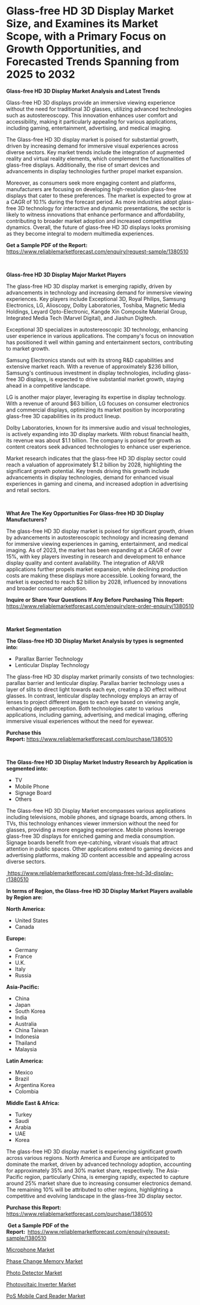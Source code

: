 <p><h1>Glass-free HD 3D Display Market Size, and Examines its Market Scope, with a Primary Focus on Growth Opportunities, and Forecasted Trends Spanning from 2025 to 2032</h1></p><p><strong>Glass-free HD 3D Display Market Analysis and Latest Trends</strong></p>
<p><p>Glass-free HD 3D displays provide an immersive viewing experience without the need for traditional 3D glasses, utilizing advanced technologies such as autostereoscopy. This innovation enhances user comfort and accessibility, making it particularly appealing for various applications, including gaming, entertainment, advertising, and medical imaging.</p><p>The Glass-free HD 3D display market is poised for substantial growth, driven by increasing demand for immersive visual experiences across diverse sectors. Key market trends include the integration of augmented reality and virtual reality elements, which complement the functionalities of glass-free displays. Additionally, the rise of smart devices and advancements in display technologies further propel market expansion.</p><p>Moreover, as consumers seek more engaging content and platforms, manufacturers are focusing on developing high-resolution glass-free displays that cater to these preferences. The market is expected to grow at a CAGR of 10.1% during the forecast period. As more industries adopt glass-free 3D technology for interactive and dynamic presentations, the sector is likely to witness innovations that enhance performance and affordability, contributing to broader market adoption and increased competitive dynamics. Overall, the future of glass-free HD 3D displays looks promising as they become integral to modern multimedia experiences.</p></p>
<p><strong>Get a Sample PDF of the Report:&nbsp;</strong> <a href="https://www.reliablemarketforecast.com/enquiry/request-sample/1380510?utm_campaign=1888&utm_medium=2&utm_source=Github&utm_content=ia&utm_term=06042025&utm_id=glass-free-hd-3d-display">https://www.reliablemarketforecast.com/enquiry/request-sample/1380510</a></p>
<p>&nbsp;</p>
<p><strong>Glass-free HD 3D Display Major Market Players</strong></p>
<p><p>The glass-free HD 3D display market is emerging rapidly, driven by advancements in technology and increasing demand for immersive viewing experiences. Key players include Exceptional 3D, Royal Philips, Samsung Electronics, LG, Alioscopy, Dolby Laboratories, Toshiba, Magnetic Media Holdings, Leyard Opto-Electronic, Kangde Xin Composite Material Group, Integrated Media Tech (Marvel Digital), and Jiashun Digitech.</p><p>Exceptional 3D specializes in autostereoscopic 3D technology, enhancing user experience in various applications. The company's focus on innovation has positioned it well within gaming and entertainment sectors, contributing to market growth.</p><p>Samsung Electronics stands out with its strong R&D capabilities and extensive market reach. With a revenue of approximately $236 billion, Samsung's continuous investment in display technologies, including glass-free 3D displays, is expected to drive substantial market growth, staying ahead in a competitive landscape.</p><p>LG is another major player, leveraging its expertise in display technology. With a revenue of around $63 billion, LG focuses on consumer electronics and commercial displays, optimizing its market position by incorporating glass-free 3D capabilities in its product lineup.</p><p>Dolby Laboratories, known for its immersive audio and visual technologies, is actively expanding into 3D display markets. With robust financial health, its revenue was about $1.1 billion. The company is poised for growth as content creators seek advanced technologies to enhance user experience.</p><p>Market research indicates that the glass-free HD 3D display sector could reach a valuation of approximately $1.2 billion by 2028, highlighting the significant growth potential. Key trends driving this growth include advancements in display technologies, demand for enhanced visual experiences in gaming and cinema, and increased adoption in advertising and retail sectors.</p></p>
<p>&nbsp;</p>
<p><strong>What Are The Key Opportunities For Glass-free HD 3D Display Manufacturers?</strong></p>
<p><p>The glass-free HD 3D display market is poised for significant growth, driven by advancements in autostereoscopic technology and increasing demand for immersive viewing experiences in gaming, entertainment, and medical imaging. As of 2023, the market has been expanding at a CAGR of over 15%, with key players investing in research and development to enhance display quality and content availability. The integration of AR/VR applications further propels market expansion, while declining production costs are making these displays more accessible. Looking forward, the market is expected to reach $2 billion by 2028, influenced by innovations and broader consumer adoption.</p></p>
<p><strong>Inquire or Share Your Questions If Any Before Purchasing This Report:</strong> <a href="https://www.reliablemarketforecast.com/enquiry/pre-order-enquiry/1380510?utm_campaign=1888&utm_medium=2&utm_source=Github&utm_content=ia&utm_term=06042025&utm_id=glass-free-hd-3d-display">https://www.reliablemarketforecast.com/enquiry/pre-order-enquiry/1380510</a></p>
<p>&nbsp;</p>
<p><strong>Market Segmentation</strong></p>
<p><strong>The Glass-free HD 3D Display Market Analysis by types is segmented into:</strong></p>
<p><ul><li>Parallax Barrier Technology</li><li>Lenticular Display Technology</li></ul></p>
<p><p>The glass-free HD 3D display market primarily consists of two technologies: parallax barrier and lenticular display. Parallax barrier technology uses a layer of slits to direct light towards each eye, creating a 3D effect without glasses. In contrast, lenticular display technology employs an array of lenses to project different images to each eye based on viewing angle, enhancing depth perception. Both technologies cater to various applications, including gaming, advertising, and medical imaging, offering immersive visual experiences without the need for eyewear.</p></p>
<p><strong>Purchase this Report:&nbsp;</strong><a href="https://www.reliablemarketforecast.com/purchase/1380510?utm_campaign=1888&utm_medium=2&utm_source=Github&utm_content=ia&utm_term=06042025&utm_id=glass-free-hd-3d-display">https://www.reliablemarketforecast.com/purchase/1380510</a></p>
<p>&nbsp;</p>
<p><strong>The Glass-free HD 3D Display Market Industry Research by Application is segmented into:</strong></p>
<p><ul><li>TV</li><li>Mobile Phone</li><li>Signage Board</li><li>Others</li></ul></p>
<p><p>The Glass-free HD 3D Display Market encompasses various applications including televisions, mobile phones, and signage boards, among others. In TVs, this technology enhances viewer immersion without the need for glasses, providing a more engaging experience. Mobile phones leverage glass-free 3D displays for enriched gaming and media consumption. Signage boards benefit from eye-catching, vibrant visuals that attract attention in public spaces. Other applications extend to gaming devices and advertising platforms, making 3D content accessible and appealing across diverse sectors.</p></p>
<p><a href="https://www.reliablemarketforecast.com/glass-free-hd-3d-display-r1380510?utm_campaign=1888&utm_medium=2&utm_source=Github&utm_content=ia&utm_term=06042025&utm_id=glass-free-hd-3d-display">&nbsp;https://www.reliablemarketforecast.com/glass-free-hd-3d-display-r1380510</a></p>
<p><strong>In terms of Region, the Glass-free HD 3D Display Market Players available by Region are:</strong></p>
<p>
    <p> <strong> North America: </strong>
        <ul>
            <li>United States</li>
            <li>Canada</li>
        </ul>
        </p> 
    <p> <strong> Europe: </strong>
        <ul>
            <li>Germany</li>
            <li>France</li>
            <li>U.K.</li>
            <li>Italy</li>
            <li>Russia</li>
        </ul>
        </p> 
    <p> <strong> Asia-Pacific: </strong>
        <ul>
            <li>China</li>
            <li>Japan</li>
            <li>South Korea</li>
            <li>India</li>
            <li>Australia</li>
            <li>China Taiwan</li>
            <li>Indonesia</li>
            <li>Thailand</li>
            <li>Malaysia</li>
        </ul>
        </p> 
    <p> <strong> Latin America: </strong>
        <ul>
            <li>Mexico</li>
            <li>Brazil</li>
            <li>Argentina Korea</li>
            <li>Colombia</li>
        </ul>
        </p> 
    <p> <strong> Middle East & Africa: </strong>
        <ul>
            <li>Turkey</li>
            <li>Saudi</li>
            <li>Arabia</li>
            <li>UAE</li>
            <li>Korea</li>
        </ul>
    </p>
    </p>
<p><p>The glass-free HD 3D display market is experiencing significant growth across various regions. North America and Europe are anticipated to dominate the market, driven by advanced technology adoption, accounting for approximately 35% and 30% market share, respectively. The Asia-Pacific region, particularly China, is emerging rapidly, expected to capture around 25% market share due to increasing consumer electronics demand. The remaining 10% will be attributed to other regions, highlighting a competitive and evolving landscape in the glass-free 3D display sector.</p></p>
<p><strong>Purchase this Report: </strong><a href="https://www.reliablemarketforecast.com/purchase/1380510?utm_campaign=1888&utm_medium=2&utm_source=Github&utm_content=ia&utm_term=06042025&utm_id=glass-free-hd-3d-display">https://www.reliablemarketforecast.com/purchase/1380510</a></p>
<p>&nbsp;<strong>Get a Sample PDF of the Report:&nbsp;&nbsp;</strong><a href="https://www.reliablemarketforecast.com/enquiry/request-sample/1380510?utm_campaign=1888&utm_medium=2&utm_source=Github&utm_content=ia&utm_term=06042025&utm_id=glass-free-hd-3d-display">https://www.reliablemarketforecast.com/enquiry/request-sample/1380510</a></p>
<p><strong></strong></p>
<p><p><a href="https://github.com/shamprenadw7/Market-Research-Report-List-1/blob/main/microphone-market.md?utm_campaign=1888&utm_medium=2&utm_source=Github&utm_content=ia&utm_term=06042025&utm_id=glass-free-hd-3d-display">Microphone Market</a></p><p><a href="https://github.com/tandyorandby/Market-Research-Report-List-1/blob/main/phase-change-memory-market.md?utm_campaign=1888&utm_medium=2&utm_source=Github&utm_content=ia&utm_term=06042025&utm_id=glass-free-hd-3d-display">Phase Change Memory Market</a></p><p><a href="https://github.com/parthplagaf6/Market-Research-Report-List-1/blob/main/photo-detector-market.md?utm_campaign=1888&utm_medium=2&utm_source=Github&utm_content=ia&utm_term=06042025&utm_id=glass-free-hd-3d-display">Photo Detector Market</a></p><p><a href="https://github.com/estaykaleslo/Market-Research-Report-List-1/blob/main/photovoltaic-inverter-market.md?utm_campaign=1888&utm_medium=2&utm_source=Github&utm_content=ia&utm_term=06042025&utm_id=glass-free-hd-3d-display">Photovoltaic Inverter Market</a></p><p><a href="https://github.com/abararybar2x/Market-Research-Report-List-1/blob/main/pos-mobile-card-reader-market.md?utm_campaign=1888&utm_medium=2&utm_source=Github&utm_content=ia&utm_term=06042025&utm_id=glass-free-hd-3d-display">PoS Mobile Card Reader Market</a></p></p>
